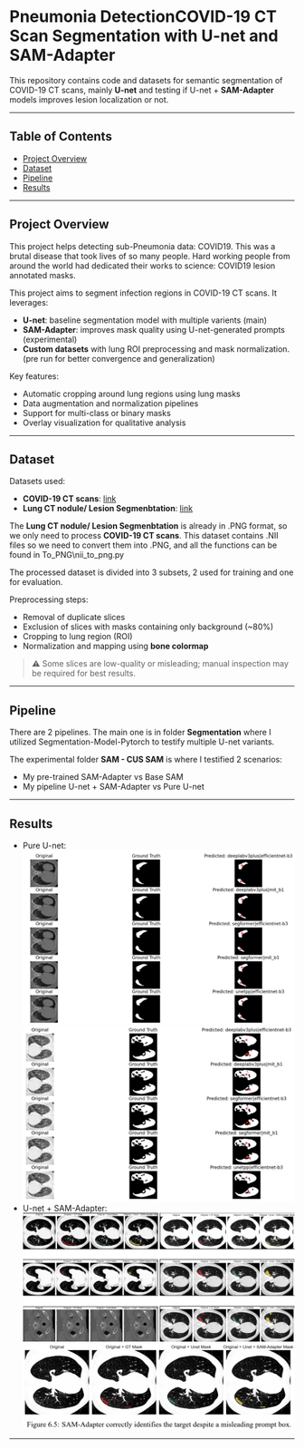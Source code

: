 # Pneumonia DetectionCOVID-19 CT Scan Segmentation with U-net and SAM-Adapter

This repository contains code and datasets for semantic segmentation of COVID-19 CT scans, mainly **U-net** and testing if U-net + **SAM-Adapter** models improves lesion localization or not.

---

## Table of Contents

- [Project Overview](#project-overview)
- [Dataset](#dataset)
- [Pipeline](#pipeline)
- [Results](#results)

---

## Project Overview

This project helps detecting sub-Pneumonia data: COVID19. This was a brutal disease that took lives of so many people. Hard working people from around the world had dedicated their works to science: COVID19 lesion annotated masks.

This project aims to segment infection regions in COVID-19 CT scans. It leverages:

- **U-net**: baseline segmentation model with multiple varients (main)
- **SAM-Adapter**: improves mask quality using U-net-generated prompts (experimental)
- **Custom datasets** with lung ROI preprocessing and mask normalization. (pre run for better convergence and generalization)

Key features:

- Automatic cropping around lung regions using lung masks
- Data augmentation and normalization pipelines
- Support for multi-class or binary masks
- Overlay visualization for qualitative analysis

---

## Dataset

Datasets used:

- **COVID-19 CT scans**: [link](https://www.kaggle.com/datasets/andrewmvd/covid19-ct-scans)
- **Lung CT nodule/ Lesion Segmenbtation**: [link](https://www.kaggle.com/datasets/piyushsamant11/pidata-new-names)

The **Lung CT nodule/ Lesion Segmenbtation** is already in .PNG format, so we only need to process **COVID-19 CT scans**. This dataset contains .NII files so we need to convert them into .PNG, and all the functions can be found in To_PNG\nii_to_png.py

The processed dataset is divided into 3 subsets, 2 used for training and one for evaluation.

Preprocessing steps:

- Removal of duplicate slices
- Exclusion of slices with masks containing only background (~80%)
- Cropping to lung region (ROI)
- Normalization and mapping using **bone colormap**

> ⚠️ Some slices are low-quality or misleading; manual inspection may be required for best results.

---

## Pipeline

There are 2 pipelines. The main one is in folder **Segmentation** where I utilized Segmentation-Model-Pytorch to testify multiple U-net variants.

The experimental folder **SAM - CUS SAM** is where I testified 2 scenarios:

- My pre-trained SAM-Adapter vs Base SAM
- My pipeline U-net + SAM-Adapter vs Pure U-net

---

## Results

- Pure U-net: ![alt text](images\image.png) ![alt text](images\image-1.png)
- U-net + SAM-Adapter: ![alt text](images\image-2.png) ![alt text](images\image-3.png)

---
